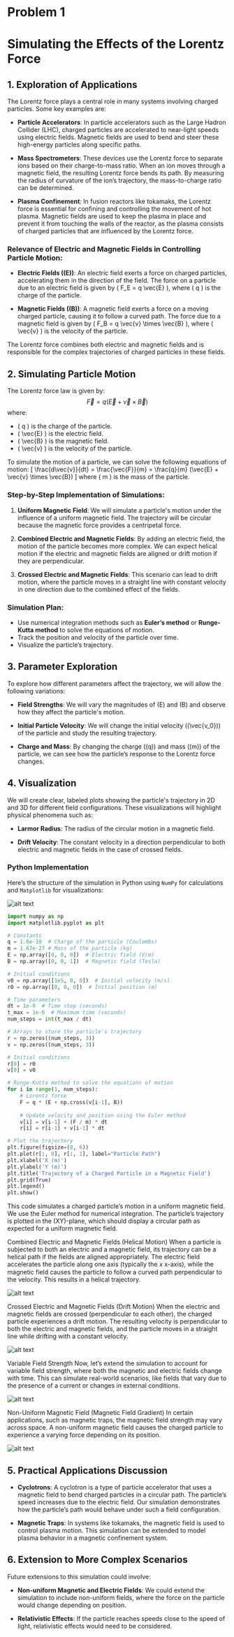 # Problem 1

# Simulating the Effects of the Lorentz Force

## 1. **Exploration of Applications**

The Lorentz force plays a central role in many systems involving charged particles. Some key examples are:

- **Particle Accelerators**: In particle accelerators such as the Large Hadron Collider (LHC), charged particles are accelerated to near-light speeds using electric fields. Magnetic fields are used to bend and steer these high-energy particles along specific paths.
  
- **Mass Spectrometers**: These devices use the Lorentz force to separate ions based on their charge-to-mass ratio. When an ion moves through a magnetic field, the resulting Lorentz force bends its path. By measuring the radius of curvature of the ion’s trajectory, the mass-to-charge ratio can be determined.

- **Plasma Confinement**: In fusion reactors like tokamaks, the Lorentz force is essential for confining and controlling the movement of hot plasma. Magnetic fields are used to keep the plasma in place and prevent it from touching the walls of the reactor, as the plasma consists of charged particles that are influenced by the Lorentz force.

### Relevance of Electric and Magnetic Fields in Controlling Particle Motion:
- **Electric Fields (\(E\))**: An electric field exerts a force on charged particles, accelerating them in the direction of the field. The force on a particle due to an electric field is given by \( F_E = q \vec{E} \), where \( q \) is the charge of the particle.
  
- **Magnetic Fields (\(B\))**: A magnetic field exerts a force on a moving charged particle, causing it to follow a curved path. The force due to a magnetic field is given by \( F_B = q \vec{v} \times \vec{B} \), where \( \vec{v} \) is the velocity of the particle.

The Lorentz force combines both electric and magnetic fields and is responsible for the complex trajectories of charged particles in these fields.

## 2. **Simulating Particle Motion**

The Lorentz force law is given by:
$$
\vec{F} = q(\vec{E} + \vec{v} \times \vec{B})
$$
where:
- \( q \) is the charge of the particle.
- \( \vec{E} \) is the electric field.
- \( \vec{B} \) is the magnetic field.
- \( \vec{v} \) is the velocity of the particle.

To simulate the motion of a particle, we can solve the following equations of motion:
\[
\frac{d\vec{v}}{dt} = \frac{\vec{F}}{m} = \frac{q}{m} (\vec{E} + \vec{v} \times \vec{B})
\]
where \( m \) is the mass of the particle.

### Step-by-Step Implementation of Simulations:
1. **Uniform Magnetic Field**: We will simulate a particle's motion under the influence of a uniform magnetic field. The trajectory will be circular because the magnetic force provides a centripetal force.
  
2. **Combined Electric and Magnetic Fields**: By adding an electric field, the motion of the particle becomes more complex. We can expect helical motion if the electric and magnetic fields are aligned or drift motion if they are perpendicular.

3. **Crossed Electric and Magnetic Fields**: This scenario can lead to drift motion, where the particle moves in a straight line with constant velocity in one direction due to the combined effect of the fields.

### Simulation Plan:
- Use numerical integration methods such as **Euler’s method** or **Runge-Kutta method** to solve the equations of motion.
- Track the position and velocity of the particle over time.
- Visualize the particle’s trajectory.

## 3. **Parameter Exploration**

To explore how different parameters affect the trajectory, we will allow the following variations:

- **Field Strengths**: We will vary the magnitudes of \(E\) and \(B\) and observe how they affect the particle's motion.
  
- **Initial Particle Velocity**: We will change the initial velocity (\(\vec{v_0}\)) of the particle and study the resulting trajectory.
  
- **Charge and Mass**: By changing the charge (\(q\)) and mass (\(m\)) of the particle, we can see how the particle’s response to the Lorentz force changes.

## 4. **Visualization**

We will create clear, labeled plots showing the particle's trajectory in 2D and 3D for different field configurations. These visualizations will highlight physical phenomena such as:

- **Larmor Radius**: The radius of the circular motion in a magnetic field.
  
- **Drift Velocity**: The constant velocity in a direction perpendicular to both electric and magnetic fields in the case of crossed fields.

### Python Implementation

Here’s the structure of the simulation in Python using `NumPy` for calculations and `Matplotlib` for visualizations:

![alt text](image.png)

```python
import numpy as np
import matplotlib.pyplot as plt

# Constants
q = 1.6e-19  # Charge of the particle (Coulombs)
m = 1.67e-27 # Mass of the particle (kg)
E = np.array([0, 0, 0])  # Electric field (V/m)
B = np.array([0, 0, 1])  # Magnetic field (Tesla)

# Initial conditions
v0 = np.array([1e5, 0, 0])  # Initial velocity (m/s)
r0 = np.array([0, 0, 0])  # Initial position (m)

# Time parameters
dt = 1e-9  # Time step (seconds)
t_max = 1e-6  # Maximum time (seconds)
num_steps = int(t_max / dt)

# Arrays to store the particle's trajectory
r = np.zeros((num_steps, 3))
v = np.zeros((num_steps, 3))

# Initial conditions
r[0] = r0
v[0] = v0

# Runge-Kutta method to solve the equations of motion
for i in range(1, num_steps):
    # Lorentz force
    F = q * (E + np.cross(v[i-1], B))
    
    # Update velocity and position using the Euler method
    v[i] = v[i-1] + (F / m) * dt
    r[i] = r[i-1] + v[i-1] * dt

# Plot the trajectory
plt.figure(figsize=(8, 6))
plt.plot(r[:, 0], r[:, 1], label="Particle Path")
plt.xlabel('X (m)')
plt.ylabel('Y (m)')
plt.title('Trajectory of a Charged Particle in a Magnetic Field')
plt.grid(True)
plt.legend()
plt.show()
```

This code simulates a charged particle’s motion in a uniform magnetic field. We use the Euler method for numerical integration. The particle’s trajectory is plotted in the \(XY\)-plane, which should display a circular path as expected for a uniform magnetic field.

Combined Electric and Magnetic Fields (Helical Motion)
When a particle is subjected to both an electric and a magnetic field, its trajectory can be a helical path if the fields are aligned appropriately. The electric field accelerates the particle along one axis (typically the 
𝑥
x-axis), while the magnetic field causes the particle to follow a curved path perpendicular to the velocity. This results in a helical trajectory.

![alt text](image-1.png)

Crossed Electric and Magnetic Fields (Drift Motion)
When the electric and magnetic fields are crossed (perpendicular to each other), the charged particle experiences a drift motion. The resulting velocity is perpendicular to both the electric and magnetic fields, and the particle moves in a straight line while drifting with a constant velocity.

![alt text](image-2.png)

Variable Field Strength
Now, let’s extend the simulation to account for variable field strength, where both the magnetic and electric fields change with time. This can simulate real-world scenarios, like fields that vary due to the presence of a current or changes in external conditions.

![alt text](image-3.png)

Non-Uniform Magnetic Field (Magnetic Field Gradient)
In certain applications, such as magnetic traps, the magnetic field strength may vary across space. A non-uniform magnetic field causes the charged particle to experience a varying force depending on its position.

![alt text](image-4.png)

## 5. **Practical Applications Discussion**

- **Cyclotrons**: A cyclotron is a type of particle accelerator that uses a magnetic field to bend charged particles in a circular path. The particle’s speed increases due to the electric field. Our simulation demonstrates how the particle’s path would behave under such a field configuration.
  
- **Magnetic Traps**: In systems like tokamaks, the magnetic field is used to control plasma motion. This simulation can be extended to model plasma behavior in a magnetic confinement system.

## 6. **Extension to More Complex Scenarios**

Future extensions to this simulation could involve:
- **Non-uniform Magnetic and Electric Fields**: We could extend the simulation to include non-uniform fields, where the force on the particle would change depending on position.
  
- **Relativistic Effects**: If the particle reaches speeds close to the speed of light, relativistic effects would need to be considered.

